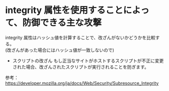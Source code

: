 # integrity 属性を使用することによって、防御できる主な攻撃

integrity 属性はハッシュ値を計算することで、改ざんがないかどうかを比較する。  
(改ざんがあった場合にはハッシュ値が一致しないので)

- スクリプトの改ざん
  もし正当なサイトがホストするスクリプトが不正に変更された場合、改ざんされたスクリプトが実行されることを防ぎます。

参考：https://developer.mozilla.org/ja/docs/Web/Security/Subresource_Integrity
